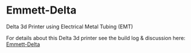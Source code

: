 # Emmett-Delta
Delta 3d Printer using Electrical Metal Tubing (EMT)

For details about this Delta 3d printer see the build log & discussion here:
<a href="http://www.openbuilds.com/builds/emmett-delta.3052/">Emmett-Delta</a>

